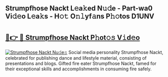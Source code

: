 ## Strumpfhose Nackt L𝚎a𝚔ed N𝚞𝚍e - Part-wa0 Vi𝚍𝚎o L𝚎a𝚔s - H𝚘𝚝 O𝚗𝚕yf𝚊ns P𝚑𝚘tos D1UNV

# <h2><a href="http://kff4r6i.oniu.top/?m=Strumpfhose+Nackt">🔗👉 🔴 Strumpfhose Nackt P𝚑ot𝚘𝚜 V𝚒d𝚎o</a></h2>

[![Strumpfhose Nackt Nu𝚍e𝚜](https://i.imgur.com/0qMVB7G.gif)](http://kff4r6i.oniu.top/?m=Strumpfhose+Nackt)
Social media personality Strumpfhose Nackt, celebrated for publishing dance and lifestyle material, consisting of presentations and blogs. Gifted fire eater Strumpfhose Nackt, famed for their exceptional skills and accomplishments in consuming fire safely.  
